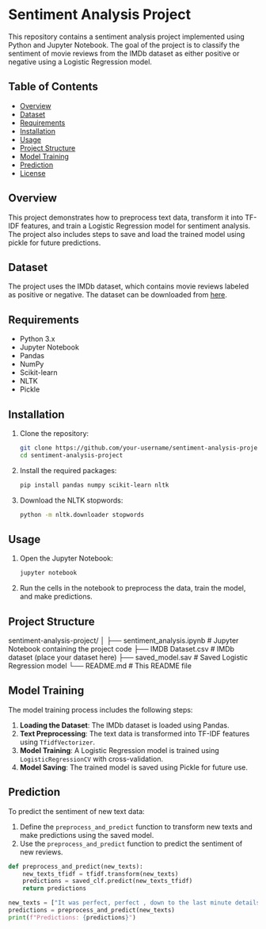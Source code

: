 # Sentiment Analysis Project

This repository contains a sentiment analysis project implemented using Python and Jupyter Notebook. The goal of the project is to classify the sentiment of movie reviews from the IMDb dataset as either positive or negative using a Logistic Regression model.

## Table of Contents

- [Overview](#overview)
- [Dataset](#dataset)
- [Requirements](#requirements)
- [Installation](#installation)
- [Usage](#usage)
- [Project Structure](#project-structure)
- [Model Training](#model-training)
- [Prediction](#prediction)
- [License](#license)

## Overview

This project demonstrates how to preprocess text data, transform it into TF-IDF features, and train a Logistic Regression model for sentiment analysis. The project also includes steps to save and load the trained model using pickle for future predictions.

## Dataset

The project uses the IMDb dataset, which contains movie reviews labeled as positive or negative. The dataset can be downloaded from [here](https://ai.stanford.edu/~amaas/data/sentiment/).

## Requirements

- Python 3.x
- Jupyter Notebook
- Pandas
- NumPy
- Scikit-learn
- NLTK
- Pickle

## Installation

1. Clone the repository:
    ```sh
    git clone https://github.com/your-username/sentiment-analysis-project.git
    cd sentiment-analysis-project
    ```

2. Install the required packages:
    ```sh
    pip install pandas numpy scikit-learn nltk
    ```

3. Download the NLTK stopwords:
    ```sh
    python -m nltk.downloader stopwords
    ```

## Usage

1. Open the Jupyter Notebook:
    ```sh
    jupyter notebook
    ```

2. Run the cells in the notebook to preprocess the data, train the model, and make predictions.

## Project Structure
sentiment-analysis-project/
│
├── sentiment_analysis.ipynb # Jupyter Notebook containing the project code
├── IMDB Dataset.csv # IMDb dataset (place your dataset here)
├── saved_model.sav # Saved Logistic Regression model
└── README.md # This README file


## Model Training

The model training process includes the following steps:

1. **Loading the Dataset**: The IMDb dataset is loaded using Pandas.
2. **Text Preprocessing**: The text data is transformed into TF-IDF features using `TfidfVectorizer`.
3. **Model Training**: A Logistic Regression model is trained using `LogisticRegressionCV` with cross-validation.
4. **Model Saving**: The trained model is saved using Pickle for future use.

## Prediction

To predict the sentiment of new text data:

1. Define the `preprocess_and_predict` function to transform new texts and make predictions using the saved model.
2. Use the `preprocess_and_predict` function to predict the sentiment of new reviews.

```python
def preprocess_and_predict(new_texts):
    new_texts_tfidf = tfidf.transform(new_texts)
    predictions = saved_clf.predict(new_texts_tfidf)
    return predictions

new_texts = ["It was perfect, perfect , down to the last minute details", "It is waste of money"]
predictions = preprocess_and_predict(new_texts)
print(f"Predictions: {predictions}")


